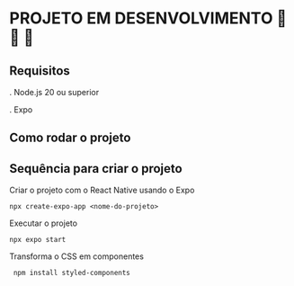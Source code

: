 # PROJETO EM DESENVOLVIMENTO 🚧 🚧 🚧

## Requisitos

. Node.js 20 ou superior

. Expo

## Como rodar o projeto

## Sequência para criar o projeto

Criar o projeto com o React Native usando o Expo

`npx create-expo-app <nome-do-projeto>`

Executar o projeto

`npx expo start`

Transforma o CSS em componentes

` npm install styled-components`
